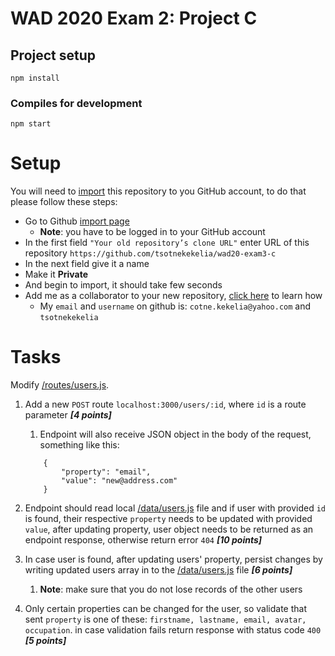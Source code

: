 # WAD 2020 Exam 2: Project C

## Project setup
```
npm install
```

### Compiles for development
```
npm start
```
# Setup

You will need to [import](https://docs.github.com/en/free-pro-team@latest/github/importing-your-projects-to-github/importing-a-repository-with-github-importer) 
this repository to you GitHub account, to do that please follow these steps:
* Go to Github [import page](https://github.com/new/import)
  * **Note**: you have to be logged in to your GitHub account
* In the first field `"Your old repository’s clone URL"` enter URL of this repository `https://github.com/tsotnekekelia/wad20-exam3-c`
* In  the next field give it a name
* Make it **Private**
* And begin to import, it should take few seconds
* Add me as a collaborator to your new repository, [click here](https://docs.github.com/en/free-pro-team@latest/github/setting-up-and-managing-your-github-user-account/inviting-collaborators-to-a-personal-repository)
 to learn how
  * My `email` and `username` on github is: `cotne.kekelia@yahoo.com` and `tsotnekekelia`
  
# Tasks
  
Modify [/routes/users.js](./routes/users.js).

1. Add a new `POST` route `localhost:3000/users/:id`, where `id` is a route parameter _**[4 points]**_
    1. Endpoint will also receive JSON object in the body of the request, something like this:
    
    ```
        {
            "property": "email",
            "value": "new@address.com"   
        }
    ```

2. Endpoint should read local [/data/users.js](./data/users.js) file 
and if user with provided `id` is found, their respective `property` needs to be updated with provided `value`, after updating property, user object needs to be returned as 
an endpoint response, otherwise return error `404` _**[10 points]**_
3. In case user is found, after updating users' property, persist changes by writing updated users array in to the [/data/users.js](./data/users.js) file _**[6 points]**_
    1. **Note**: make sure that you do not lose records of the other users
4. Only certain properties can be changed for the user, 
so validate that sent `property` is one of these: 
`firstname, lastname, email, avatar, occupation`.
in case validation fails return response with status code `400` _**[5 points]**_
